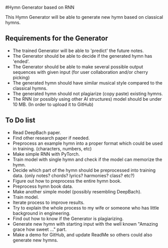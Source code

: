 #Hymn Generator based on RNN

This Hymn Generator will be able to generate new hymn based on classical hymns. 


## Requirements for the Generator

* The trained Generator will be able to 'predict' the future notes.
* The Generator should be able to decide if the generated hymn has 'ended'.
* The Generator should be able to make several possible output sequences with given input (for user collaboration and/or cherry picking)
* The generated hymn should have similar musical style compared to the classical hymns.
* The generated hymn should not plagiarize (copy paste) existing hymns.
* The RNN (or possibly using other AI structures) model should be under 10 MB. (In order to upload it to GitHub) 


## To Do list

* Read DeepBach paper.
* Find other research paper if needed.
* Preprocess an example hymn into a proper format which could be used in training. (characters, numbers, etc)
* Make simple RNN with PyTorch.
* Train model with single hymn and check if the model can memorize the hymn.
* Decide which part of the hymn should be preprocessed into training data. (only notes? chords? lyrics? harmonies? class? etc?)
* Figure out how to preprocess the entire hymn book.
* Preprocess hymn book data. 
* Make another simple model (possibly resembling DeepBach).
* Train model.
* Iterate process to improve results.
* Try to explain the whole process to my wife or someone who has little background in engineering.
* Find out how to know if the Generator is plagiarizing.
* Generate new hymn with starting input with the well known "Amazing grace how sweet ..." part.
* Make a demo for GitHub, and update ReadMe so others could also generate new hymns.

